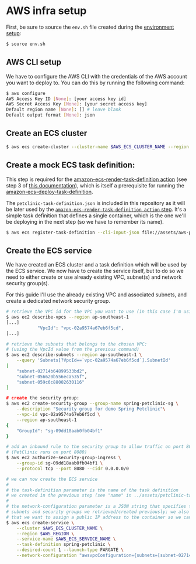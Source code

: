 # AWS infra setup

First, be sure to source the `env.sh` file created during the [environment setup](../env-setup/env-setup.md):

```bash
$ source env.sh
```

## AWS CLI setup

We have to configure the AWS CLI with the credentials of the AWS account you want to deploy to. You can do this by running the following command:
```bash
$ aws configure
AWS Access Key ID [None]: [your access key id]
AWS Secret Access Key [None]: [your secret access key]
Default region name [None]: [] # leave blank
Default output format [None]: json
```

## Create an ECS cluster
```bash
$ aws ecs create-cluster --cluster-name $AWS_ECS_CLUSTER_NAME --region $AWS_REGION
```

##  Create a mock ECS task definition:
 
This step is required for the [amazon-ecs-render-task-definition action](https://github.com/marketplace/actions/amazon-ecs-render-task-definition-action-for-github-actions) (see step 3 of [this documentation](https://docs.github.com/en/actions/deployment/deploying-to-your-cloud-provider/deploying-to-amazon-elastic-container-service)), which is itself a prerequisite for running the [amazon-ecs-deploy-task-definition](https://github.com/aws-actions/amazon-ecs-deploy-task-definition).

The `petclinic-task-definition.json` is included in this repository as it will be later used by the [`amazon-ecs-render-task-definition action` step](github/workflows/deploy-to-aws-ecs.yml#L68-L74). It's a simple task definition that defines a single container, which is the one we'll be deploying in the next step (so we have to remember its name).

```bash
$ aws ecs register-task-definition --cli-input-json file://assets/aws-petclinic-ecs-task-definition.json
```

## Create the ECS service

We have created an ECS cluster and a task definition which will be used by the ECS service. We now have to create the service itself, but to do so we need to either create or use already existing VPC, subnet(s) and network security group(s).

For this guide I'll use the already existing VPC and associated subnets, and create a dedicated network security group.

```bash
# retrieve the VPC id for the VPC you want to use (in this case I'm using the default VPC):
$ aws ec2 describe-vpcs --region ap-southeast-1
[...]
            "VpcId": "vpc-02a9574a67eb6f5cd",
[...]

# retrieve the subnets that belongs to the chosen VPC:
# (using the VpcId value from the previous command)
$ aws ec2 describe-subnets --region ap-southeast-1 \
    --query 'Subnets[?VpcId==`vpc-02a9574a67eb6f5cd`].SubnetId'
[
    "subnet-02714b64899533bd2",
    "subnet-056620b556eca535f",
    "subnet-059c6c88002630116"
]

# create the security group:
$ aws ec2 create-security-group --group-name spring-petclinic-sg \
    --description "Security group for demo Spring Petclinic"\
    --vpc-id vpc-02a9574a67eb6f5cd \
    --region ap-southeast-1
{
    "GroupId": "sg-09dd18aab0fb04bf1"
}

# add an inbound rule to the security group to allow traffic on port 8080:
# (PetClinic runs on port 8080)
$ aws ec2 authorize-security-group-ingress \
    --group-id sg-09dd18aab0fb04bf1 \
    --protocol tcp --port 8080 --cidr 0.0.0.0/0

# we can now create the ECS service
#
# the task-definition parameter is the name of the task definition
# we created in the previous step (see "name" in ../assets/petclinic-task-definition.json)
#
# the network-configuration parameter is a JSON string that specifies the
# subnets and security groups we retrieved/created previously; we also specify
# that we want to assign a public IP address to the container so we can access it
$ aws ecs create-service \
    --cluster $AWS_ECS_CLUSTER_NAME \
    --region $AWS_REGION \
    --service-name $AWS_ECS_SERVICE_NAME \
    --task-definition spring-petclinic \
    --desired-count 1 --launch-type FARGATE \
    --network-configuration "awsvpcConfiguration={subnets=[subnet-02714b64899533bd2,subnet-056620b556eca535f,subnet-059c6c88002630116],securityGroups=[sg-09dd18aab0fb04bf1],assignPublicIp=ENABLED}"
```